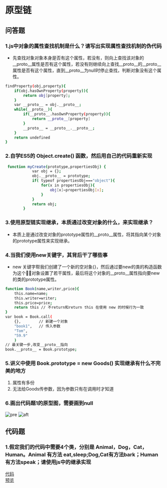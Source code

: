 # 原型链

## 问答题

### 1.js中对象的属性查找机制是什么？请写出实现属性查找机制的伪代码

- 先查找对象对象本身是否有这个属性，若没有，则向上查找该对象的__proto__属性是否有这个属性，若没有则继续向上查找__proto__的__proto__属性是否有这个属性，直到__proto__为null时停止查找，判断对象没有这个属性。

```bash
findProperty(obj,property){
    if(obj.hasOwnProperty(property)){
        return obj[property];
    }
    var __proto__ = obj.__proto__;
    while(__proto__){
        if(__proto__.hasOwnProperty(property)){
            return __proto__[property]
        }
        __proto__ = __proto__.__proto__;
    }
    return undefined
}
```

### 2.自学ES5的 Object.create() 函数，然后用自己的代码重新实现

```bash
 function myCreate(prototype,propertiesObj) {
            var obj = {};
            obj.__proto__ = prototype;
            if( typeof propertiesObj==="object"){
                for(x in propertiesObj){
                    obj[x]=propertiesObj[x];
                }
            }
            return obj;
        }
```

### 3.使用原型链实现继承，本质通过改变对象的什么，来实现继承？

- 本质上是通过改变对象的prototype属性的__proto__属性，将其指向某个对象的prototype属性来实现继承。

### 4.当我们使用new关键字，其背后干了哪些事

- new 关键字帮我们创建了一个新的空对象{}，然后通过要new的类的构造函数为这个对象设置了若干属性，最后将这个对象的__proto__属性指向要new的类的prototype属性。

```bash
function Book(name,writer,price){
    this.name=name;
    this.writer=writer;
    this.price=price;
    return this // 不return和return this 在使用 new 的时候行为一致
}
var book = Book.call(
    {},        // 新建一个对象
    "book1",   // 传入参数
    "Tom",
    "59.9"
    )
// 最关键一步,改变__proto__指向
book.__proto__ = Book.prototype;
```

### 5.讲义中使用 Book.prototype = new Goods() 实现继承有什么不完美的地方

1. 属性有多份
2. 无法给Goods传参数，因为参数只有在调用时才知道

### 6.画出代码题1的原型图，需要画到null

![pre](https://work.mafengshe.com/static/upload/article/pic1570699772259.jpg)
![aft](https://work.mafengshe.com/static/upload/article/pic1570700213301.jpg)

## 代码题

### 1.假定我们的代码中需要4个类，分别是 Animal，Dog，Cat，Human。Animal 有方法 eat,sleep;Dog,Cat有方法bark；Human有方法speak；请使用js中的继承实现

[代码](https://github.com/LeoneKuma/mfs-homework/blob/master/Base_46/extends.html)  
[预览](http://47.100.99.130:8080/mfs-homework/web/Base_46/extends.html)
